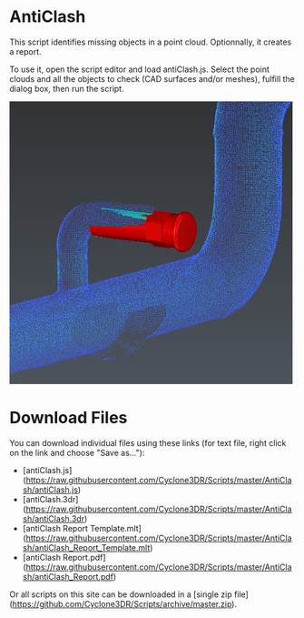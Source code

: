 # AntiClash

This script identifies missing objects in a point cloud. Optionnally, it creates a report.

To use it, open the script editor and load antiClash.js. Select the point clouds and all the objects to check (CAD surfaces and/or meshes), fulfill the dialog box, then run the script.  

![alt text](https://raw.githubusercontent.com/Cyclone3DR/Scripts/master/AntiClash/Screenshot1.png "screenshot1")

# Download Files

You can download individual files using these links (for text file, right click on the link and choose "Save as..."):

- [antiClash.js] (https://raw.githubusercontent.com/Cyclone3DR/Scripts/master/AntiClash/antiClash.js)
- [antiClash.3dr] (https://raw.githubusercontent.com/Cyclone3DR/Scripts/master/AntiClash/antiClash.3dr)
- [antiClash Report Template.mlt] (https://raw.githubusercontent.com/Cyclone3DR/Scripts/master/AntiClash/antiClash_Report_Template.mlt)
- [antiClash Report.pdf] (https://raw.githubusercontent.com/Cyclone3DR/Scripts/master/AntiClash/antiClash_Report.pdf)

Or all scripts on this site can be downloaded in a [single zip file] (https://github.com/Cyclone3DR/Scripts/archive/master.zip).